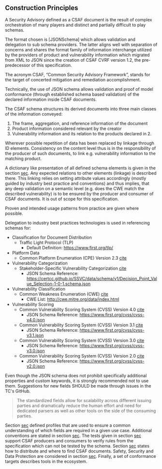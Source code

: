 ## Construction Principles

A Security Advisory defined as a CSAF document is the result of complex orchestration of many players and distinct and
partially difficult to play schemas.

The format chosen is [JSONSchema] which allows validation and delegation to sub schema providers.
The latter aligns well with separation of concerns and shares the format family of information interchange utilized by
the providers of product and vulnerability information which migrated from XML to JSON since the creation of CSAF CVRF version 1.2,
the pre-predecessor of this specification.

The acronym CSAF, “Common Security Advisory Framework”, stands for the target of concerted mitigation and remediation accomplishment.

Technically, the use of JSON schema allows validation and proof of model conformance (through established schema based validation)
of the declared information inside CSAF documents.

The CSAF schema structures its derived documents into three main classes of the information conveyed:

1. The frame, aggregation, and reference information of the document
2. Product information considered relevant by the creator
3. Vulnerability information and its relation to the products declared in 2.

Wherever possible repetition of data has been replaced by linkage through ID elements.
Consistency on the content level thus is in the responsibility of the producer of such documents,
to link e.g. vulnerability information to the matching product.

A dictionary like presentation of all defined schema elements is given in the section [sec](#schema-elements).
Any expected relations to other elements (linkage) is described there. This linking relies on setting attribute values accordingly
(mostly guided by industry best practice and conventions) and thus implies,
that any deep validation on a semantic level (e.g. does the CWE match the described vulnerability)
is to be ensured by the producer and consumer of CSAF documents.
It is out of scope for this specification.

Proven and intended usage patterns from practice are given where possible.

Delegation to industry best practices technologies is used in referencing schemas for:

* Classification for Document Distribution
  * Traffic Light Protocol (TLP)
    * Default Definition: https://www.first.org/tlp/
* Platform Data
  * Common Platform Enumeration (CPE) Version 2.3 [cite](#CPE23-N)
* Vulnerability Categorization
  * Stakeholder-Specific Vulnerability Categorization [cite](#SSVC)
    * JSON Schema Reference: https://certcc.github.io/SSVC/data/schema/v1/Decision_Point_Value_Selection-1-0-1.schema.json
* Vulnerability Classification
  * Common Weakness Enumeration (CWE) [cite](#CWE)
    * CWE List: http://cwe.mitre.org/data/index.html
* Vulnerability Scoring
  * Common Vulnerability Scoring System (CVSS) Version 4.0 [cite](#CVSS40)
    * JSON Schema Reference: https://www.first.org/cvss/cvss-v4.0.json
  * Common Vulnerability Scoring System (CVSS) Version 3.1 [cite](#CVSS31)
    * JSON Schema Reference: https://www.first.org/cvss/cvss-v3.1.json
  * Common Vulnerability Scoring System (CVSS) Version 3.0 [cite](#CVSS30)
    * JSON Schema Reference: https://www.first.org/cvss/cvss-v3.0.json
  * Common Vulnerability Scoring System (CVSS) Version 2.0 [cite](#CVSS2)
    * JSON Schema Reference: https://www.first.org/cvss/cvss-v2.0.json

Even though the JSON schema does not prohibit specifically additional properties and custom keywords,
it is strongly recommended not to use them. Suggestions for new fields SHOULD be made through issues in the TC's GitHub.

> The standardized fields allow for scalability across different issuing parties and dramatically reduce the human effort and
> need for dedicated parsers as well as other tools on the side of the consuming parties.

Section [sec](#profiles) defined profiles that are used to ensure a common understanding of which fields are required in a given use case.
Additional conventions are stated in section [sec](#additional-conventions).
The tests given in section [sec](#tests) support CSAF producers and
consumers to verify rules from the specification which can not be tested by the schema.
Section [sec](#distributing-csaf-documents) states how to distribute and where to find CSAF documents.
Safety, Security and Data Protection are considered in section [sec](#safety-security-and-data-protection-considerations).
Finally, a set of conformance targets describes tools in the ecosystem.
